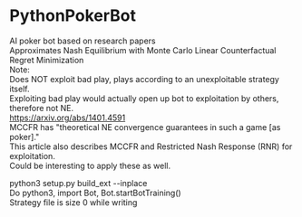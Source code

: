 # PythonPokerBot
AI poker bot based on research papers  
Approximates Nash Equilibrium with Monte Carlo Linear Counterfactual Regret Minimization  
Note:  
       Does NOT exploit bad play, plays according to an unexploitable strategy itself.  
       Exploiting bad play would actually open up bot to exploitation by others, therefore not NE.  
       https://arxiv.org/abs/1401.4591  
       MCCFR has "theoretical NE convergence guarantees in such a game [as poker]."  
       This article also describes MCCFR and Restricted Nash Response (RNR) for exploitation.  
       Could be interesting to apply these as well.  
  
  
python3 setup.py build_ext --inplace  
Do python3, import Bot, Bot.startBotTraining()  
Strategy file is size 0 while writing  
  
  
